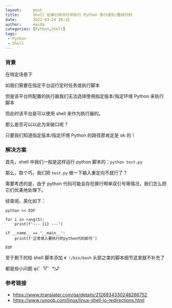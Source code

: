 ```yaml
---
layout:     post
title:      Shell 在单行命令行中执行 Python 多行语句/整段代码
date:       2022-03-24 20:32
author:     maida
categories: [Python,Shell]
tags:
 - Python
 - Shell
---
```

 
### 背景
在特定场景下

如我们需要在指定平台运行定时任务或执行脚本

但是该平台所配置的执行器我们无法选择使用指定版本/指定环境 Python 来执行脚本  

但此时该平台是可以使用 shell 来作为执行器的。

那么是否可以以此为突破口呢？

只要我们知道指定版本/指定环境 Python 的路径那肯定是 ok 的！


### 解决方案

首先，shell 中我们一般是这样运行 python 脚本的：`python test.py`  

那么，取个巧，我们把 `test.py` 做一下输入重定向不就行了？

需要考虑的是，由于 python 代码可能会存在换行啊单双引号等情况，我们怎么把它们优美地处理下。

经查阅，美化如下：
```shell
python << EOF

for i in rang(5):
    print(f'--- {i} ---')

if __name__ == '__main__':
    print(f'正常填入要执行的python代码即可')

EOF
```

至于剩下的给 shell 脚本添加 `# !/bin/bash` 头部之类的脚本细节这里就不补充了

都是些小问题 φ(゜▽゜*)♪

### 参考链接
- https://www.itranslater.com/qa/details/2126934330248266752
- https://www.runoob.com/linux/linux-shell-io-redirections.html